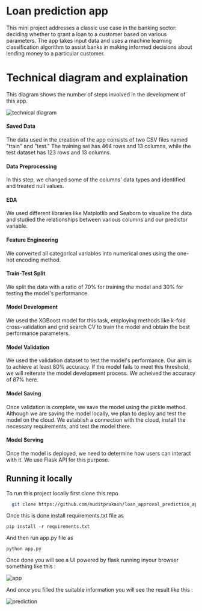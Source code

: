 
# Loan prediction app 

This mini project addresses a classic use case in the banking sector: deciding whether to grant a loan to a customer based on various parameters. The app takes input data and uses a machine learning classification algorithm to assist banks in making informed decisions about lending money to a particular customer.

# Technical diagram and explaination

This diagram shows the number of steps involved in the development of this app.

![technical diagram](https://github.com/muditprakash/loan-approval-prediction-app/assets/75181670/9c05736f-b851-459f-98db-f907c749df8b)

#### Saved Data

The data used in the creation of the app consists of two CSV files named "train" and "test." The training set has 464 rows and 13 columns, while the test dataset has 123 rows and 13 columns.

#### Data Preprocessing

In this step, we changed some of the columns' data types and identified and treated null values.

#### EDA

We used different libraries like Matplotlib and Seaborn to visualize the data and studied the relationships between various columns and our predictor variable.

#### Feature Engineering

We converted all categorical variables into numerical ones using the one-hot encoding method.

#### Train-Test Split

We split the data with a ratio of 70% for training the model and 30% for testing the model's performance.

#### Model Development

We used the XGBoost model for this task, employing methods like k-fold cross-validation and grid search CV to train the model and obtain the best performance parameters.

#### Model Validation

We used the validation dataset to test the model's performance. Our aim is to achieve at least 80% accuracy. If the model fails to meet this threshold, we will reiterate the model development process.
We acheived the accuracy of 87% here.

#### Model Saving

Once validation is complete, we save the model using the pickle method. Although we are saving the model locally, we plan to deploy and test the model on the cloud. We establish a connection with the cloud, install the necessary requirements, and test the model there.

#### Model Serving

Once the model is deployed, we need to determine how users can interact with it. We use Flask API for this purpose.

## Running it locally

To run this project locally first clone this repo

```bash
  git clone https://github.com/muditprakash/loan_approval_prediction_app.git
```
Once this is done install requirements.txt file as 

```
pip install -r requirements.txt
```

And then run app.py file as 

```
python app.py
```

Once done you will see a UI powered by flask running inyour browser something like this : 

![app](https://github.com/muditprakash/loan_approval_prediction_app/assets/75181670/8eadd0e4-7e2f-4e9b-bfb7-7a677afb179f)

And once you filled the suitable information you will see the result like this : 

![prediction](https://github.com/muditprakash/loan_approval_prediction_app/assets/75181670/4fe457fa-2a57-4ed3-be8c-eb1e975bafa1)


